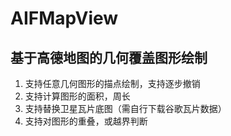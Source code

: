 # AIFMapView
## 基于高德地图的几何覆盖图形绘制
1. 支持任意几何图形的描点绘制，支持逐步撤销
2. 支持计算图形的面积，周长
3. 支持替换卫星瓦片底图（需自行下载谷歌瓦片数据）
4. 支持对图形的重叠，或越界判断

